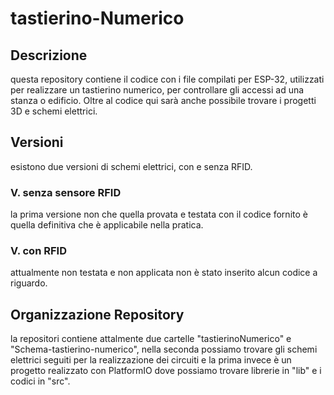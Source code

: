 # tastierino-Numerico
## Descrizione
questa repository contiene il codice con i file compilati per ESP-32, utilizzati per realizzare un tastierino numerico, per controllare gli accessi ad una stanza o edificio. Oltre al codice qui sarà anche possibile trovare i progetti 3D e schemi elettrici. 
## Versioni
esistono due versioni di schemi elettrici, con e senza RFID.
### V. senza sensore RFID
la prima versione non che quella provata e testata con il codice fornito è quella definitiva che è applicabile nella pratica.
### V. con RFID
attualmente non testata e non applicata non è stato inserito alcun codice a riguardo.
## Organizzazione Repository
la repositori contiene attalmente due cartelle "tastierinoNumerico" e "Schema-tastierino-numerico", nella seconda possiamo trovare gli schemi elettrici seguiti per la realizzazione dei circuiti e la prima invece è un progetto realizzato con PlatformIO dove possiamo trovare librerie in "lib" e i codici in "src".
